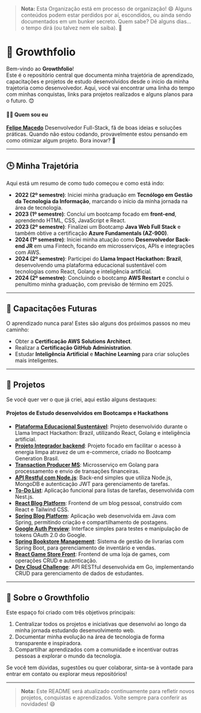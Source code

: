 
> **Nota:** Esta Organização está em processo de organização! 😄 Alguns conteúdos podem estar perdidos por aí, escondidos, ou ainda sendo documentados em um bunker secreto. Quem sabe? Dê alguns dias... o tempo dirá (ou talvez nem ele saiba). 🤔

# 🌱 Growthfolio
Bem-vindo ao **Growthfolio**!  
Este é o repositório central que documenta minha trajetória de aprendizado, capacitações e projetos de estudo desenvolvidos desde o inicio da minha trajetoria como desenvolvedor. Aqui, você vai encontrar uma linha do tempo com minhas conquistas, links para projetos realizados e alguns planos para o futuro. 😊

#### 🧑‍💻 Quem sou eu
**[Felipe Macedo](https://github.com/felipemacedo1)** Desenvolvedor Full-Stack, fã de boas ideias e soluções práticas. Quando não estou codando, provavelmente estou pensando em como otimizar algum projeto. Bora inovar? 🚀

---

## 🕒 Minha Trajetória
Aqui está um resumo de como tudo começou e como está indo:
- **2022 (2º semestre)**: Iniciei minha graduação em **Tecnólogo em Gestão da Tecnologia da Informação**, marcando o início da minha jornada na área de tecnologia.
- **2023 (1º semestre)**: Concluí um bootcamp focado em **front-end**, aprendendo HTML, CSS, JavaScript e React.
- **2023 (2º semestre)**: Finalizei um Bootcamp **Java Web Full Stack** e também obtive a certificação **Azure Fundamentals (AZ-900)**.
- **2024 (1º semestre)**: Iniciei minha atuação como **Desenvolvedor Back-end JR** em uma Fintech, focando em microsserviços, APIs e integrações com AWS.
- **2024 (2º semestre)**: Participei do **Llama Impact Hackathon: Brazil**, desenvolvendo uma plataforma educacional sustentável com tecnologias como React, Golang e inteligência artificial.
- **2024 (2º semestre)**: Concluindo o bootcamp **AWS Restart** e conclui o penultimo minha graduação, com previsão de término em 2025.


---

## 🚀 Capacitações Futuras
O aprendizado nunca para! Estes são alguns dos próximos passos no meu caminho:
- Obter a **Certificação AWS Solutions Architect**.
- Realizar a **Certificação GitHub Administration**.
- Estudar **Inteligência Artificial** e **Machine Learning** para criar soluções mais inteligentes.

---

## 📂 Projetos
Se você quer ver o que já criei, aqui estão alguns destaques:

#### Projetos de Estudo desenvolvidos em Bootcamps e Hackathons

- **[Plataforma Educacional Sustentável](https://github.com/felipemacedo1/hacka-llama-react)**: Projeto desenvolvido durante o Llama Impact Hackathon: Brazil, utilizando React, Golang e inteligência artificial.
- **[Projeto Integrador backend](https://github.com/Projeto-Integrador-FlosNexu/back-end)**: Projeto focado em facilitar o acesso à energia limpa atravez de um e-commerce, criado no Bootcamp Generation Brasil.
- **[Transaction Producer MS](https://github.com/growthfolio/transaction-producer-ms)**: Microsserviço em Golang para processamento e envio de transações financeiras.
- **[API Restful com Node.js](https://github.com/growthfolio/node-task-manager)**: Back-end simples que utiliza Node.js, MongoDB e autenticação JWT para gerenciamento de tarefas.
- **[To-Do List](https://github.com/growthfolio/nest-taskmanager-app)**: Aplicação funcional para listas de tarefas, desenvolvida com Nest.js.
- **[React Blog Platform](https://github.com/growthfolio/react-blog-plataform)**: Frontend de um blog pessoal, construído com React e Tailwind CSS.
- **[Spring Blog Platform](https://github.com/growthfolio/spring-blog-platform)**: Aplicação web desenvolvida em Java com Spring, permitindo criação e compartilhamento de postagens.
- **[Google Auth Preview](https://github.com/growthfolio/google-auth-preview)**: Interface simples para testes e manipulação de tokens OAuth 2.0 do Google.
- **[Spring Bookstore Management](https://github.com/growthfolio/spring-bookstore-management)**: Sistema de gestão de livrarias com Spring Boot, para gerenciamento de inventário e vendas.
- **[React Game Store Front](https://github.com/growthfolio/react-gamestore-front)**: Frontend de uma loja de games, com operações CRUD e autenticação.
- **[Dev Cloud Challenge](https://github.com/growthfolio/dev-cloud-challenge)**: API RESTful desenvolvida em Go, implementando CRUD para gerenciamento de dados de estudantes.





---

## 🌟 Sobre o Growthfolio
Este espaço foi criado com três objetivos principais:
1. Centralizar todos os projetos e iniciativas que desenvolvi ao longo da minha jornada estudando desenvolvimento web.
2. Documentar minha evolução na área de tecnologia de forma transparente e inspiradora.
3. Compartilhar aprendizados com a comunidade e incentivar outras pessoas a explorar o mundo da tecnologia.

Se você tem dúvidas, sugestões ou quer colaborar, sinta-se à vontade para entrar em contato ou explorar meus repositórios!

---

> **Nota:** Este README será atualizado continuamente para refletir novos projetos, conquistas e aprendizados. Volte sempre para conferir as novidades! 😄
